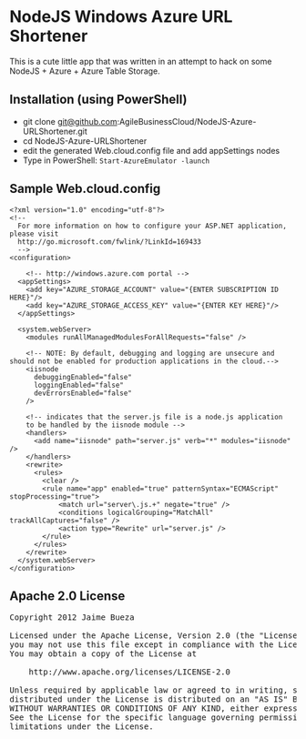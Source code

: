 # NodeJS Windows Azure URL Shortener

This is a cute little app that was written in an attempt to hack on some NodeJS + Azure + Azure Table Storage.

## Installation (using PowerShell)

* git clone git@github.com:AgileBusinessCloud/NodeJS-Azure-URLShortener.git
* cd NodeJS-Azure-URLShortener
* edit the generated Web.cloud.config file and add appSettings nodes
* Type in PowerShell: <code>Start-AzureEmulator -launch</code>

## Sample Web.cloud.config

```
<?xml version="1.0" encoding="utf-8"?>
<!--
  For more information on how to configure your ASP.NET application, please visit
  http://go.microsoft.com/fwlink/?LinkId=169433
  -->
<configuration>

	<!-- http://windows.azure.com portal -->
  <appSettings>
    <add key="AZURE_STORAGE_ACCOUNT" value="{ENTER SUBSCRIPTION ID HERE}"/>
    <add key="AZURE_STORAGE_ACCESS_KEY" value="{ENTER KEY HERE}"/>
  </appSettings>
  
  <system.webServer>
    <modules runAllManagedModulesForAllRequests="false" />
    
    <!-- NOTE: By default, debugging and logging are unsecure and should not be enabled for production applications in the cloud.-->
    <iisnode 
      debuggingEnabled="false"
      loggingEnabled="false"
      devErrorsEnabled="false"
    />

    <!-- indicates that the server.js file is a node.js application 
    to be handled by the iisnode module -->
    <handlers>
      <add name="iisnode" path="server.js" verb="*" modules="iisnode" />
    </handlers>
    <rewrite>
      <rules>
        <clear />
        <rule name="app" enabled="true" patternSyntax="ECMAScript" stopProcessing="true">
            <match url="server\.js.+" negate="true" />
            <conditions logicalGrouping="MatchAll" trackAllCaptures="false" />
            <action type="Rewrite" url="server.js" />
        </rule>
      </rules>
    </rewrite>
  </system.webServer>
</configuration>
```

## Apache 2.0 License

<pre>
Copyright 2012 Jaime Bueza

Licensed under the Apache License, Version 2.0 (the "License");
you may not use this file except in compliance with the License.
You may obtain a copy of the License at

    http://www.apache.org/licenses/LICENSE-2.0

Unless required by applicable law or agreed to in writing, software
distributed under the License is distributed on an "AS IS" BASIS,
WITHOUT WARRANTIES OR CONDITIONS OF ANY KIND, either express or implied.
See the License for the specific language governing permissions and
limitations under the License.
</pre>